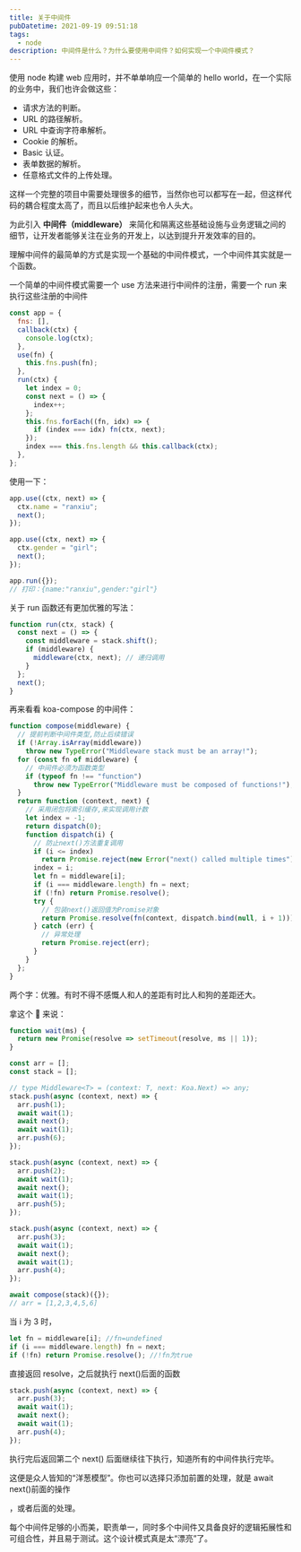 ```yaml
---
title: 关于中间件
pubDatetime: 2021-09-19 09:51:18
tags:
  - node
description: 中间件是什么？为什么要使用中间件？如何实现一个中间件模式？
---
```


使用 node 构建 web 应用时，并不单单响应一个简单的 hello world，在一个实际的业务中，我们也许会做这些：

- 请求方法的判断。
- URL 的路径解析。
- URL 中查询字符串解析。
- Cookie 的解析。
- Basic 认证。
- 表单数据的解析。
- 任意格式文件的上传处理。

<!--more-->

这样一个完整的项目中需要处理很多的细节，当然你也可以都写在一起，但这样代码的耦合程度太高了，而且以后维护起来也令人头大。

为此引入 **中间件（middleware）** 来简化和隔离这些基础设施与业务逻辑之间的细节，让开发者能够关注在业务的开发上，以达到提升开发效率的目的。

理解中间件的最简单的方式是实现一个基础的中间件模式，一个中间件其实就是一个函数。

一个简单的中间件模式需要一个 use 方法来进行中间件的注册，需要一个 run 来执行这些注册的中间件

```jsx
const app = {
  fns: [],
  callback(ctx) {
    console.log(ctx);
  },
  use(fn) {
    this.fns.push(fn);
  },
  run(ctx) {
    let index = 0;
    const next = () => {
      index++;
    };
    this.fns.forEach((fn, idx) => {
      if (index === idx) fn(ctx, next);
    });
    index === this.fns.length && this.callback(ctx);
  },
};
```

使用一下：

```jsx
app.use((ctx, next) => {
  ctx.name = "ranxiu";
  next();
});

app.use((ctx, next) => {
  ctx.gender = "girl";
  next();
});

app.run({});
// 打印：{name:"ranxiu",gender:"girl"}
```

关于 run 函数还有更加优雅的写法：

```jsx
function run(ctx, stack) {
  const next = () => {
    const middleware = stack.shift();
    if (middleware) {
      middleware(ctx, next); // 递归调用
    }
  };
  next();
}
```

再来看看 koa-compose 的中间件：

```jsx
function compose(middleware) {
  // 提前判断中间件类型,防止后续错误
  if (!Array.isArray(middleware))
    throw new TypeError("Middleware stack must be an array!");
  for (const fn of middleware) {
    // 中间件必须为函数类型
    if (typeof fn !== "function")
      throw new TypeError("Middleware must be composed of functions!");
  }
  return function (context, next) {
    // 采用闭包将索引缓存,来实现调用计数
    let index = -1;
    return dispatch(0);
    function dispatch(i) {
      // 防止next()方法重复调用
      if (i <= index)
        return Promise.reject(new Error("next() called multiple times"));
      index = i;
      let fn = middleware[i];
      if (i === middleware.length) fn = next;
      if (!fn) return Promise.resolve();
      try {
        // 包装next()返回值为Promise对象
        return Promise.resolve(fn(context, dispatch.bind(null, i + 1)));
      } catch (err) {
        // 异常处理
        return Promise.reject(err);
      }
    }
  };
}
```

两个字：优雅。有时不得不感慨人和人的差距有时比人和狗的差距还大。

拿这个 🌰 来说：

```jsx
function wait(ms) {
  return new Promise(resolve => setTimeout(resolve, ms || 1));
}

const arr = [];
const stack = [];

// type Middleware<T> = (context: T, next: Koa.Next) => any;
stack.push(async (context, next) => {
  arr.push(1);
  await wait(1);
  await next();
  await wait(1);
  arr.push(6);
});

stack.push(async (context, next) => {
  arr.push(2);
  await wait(1);
  await next();
  await wait(1);
  arr.push(5);
});

stack.push(async (context, next) => {
  arr.push(3);
  await wait(1);
  await next();
  await wait(1);
  arr.push(4);
});

await compose(stack)({});
// arr = [1,2,3,4,5,6]
```

当 i 为 3 时，

```jsx
let fn = middleware[i]; //fn=undefined
if (i === middleware.length) fn = next;
if (!fn) return Promise.resolve(); //!fn为true
```

直接返回 resolve，之后就执行 next()后面的函数

```jsx
stack.push(async (context, next) => {
  arr.push(3);
  await wait(1);
  await next();
  await wait(1);
  arr.push(4);
});
```

执行完后返回第二个 next() 后面继续往下执行，知道所有的中间件执行完毕。

这便是众人皆知的“洋葱模型”。你也可以选择只添加前置的处理，就是 await next()前面的操作

，或者后面的处理。

每个中间件足够的小而美，职责单一，同时多个中间件又具备良好的逻辑拓展性和可组合性，并且易于测试。这个设计模式真是太“漂亮”了。
